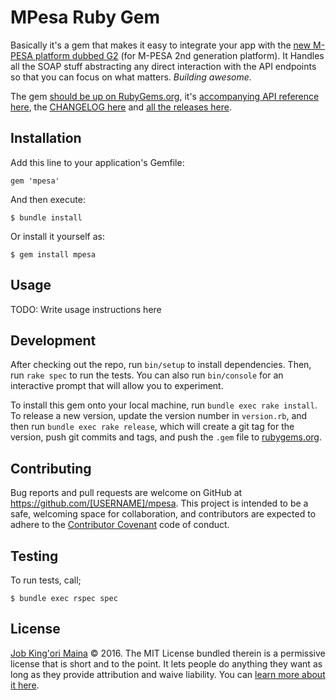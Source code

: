 MPesa Ruby Gem
==============

Basically it's a gem that makes it easy to integrate your app with the [new M-PESA platform dubbed G2][mpesa-api] (for M-PESA 2nd generation platform). It Handles all the SOAP stuff abstracting
any direct interaction with the API endpoints so that you can focus on what
matters. _Building awesome_.

The gem [should be up on RubyGems.org][rubygems-mpesa], it's [accompanying API reference
here][rubydoc-mpesa], the [CHANGELOG here][changelog] and [all the releases here][releases].


Installation
------------

Add this line to your application's Gemfile:

    gem 'mpesa'

And then execute:

    $ bundle install

Or install it yourself as:

    $ gem install mpesa

## Usage

TODO: Write usage instructions here

## Development

After checking out the repo, run `bin/setup` to install dependencies. Then, run `rake spec` to run the tests. You can also run `bin/console` for an interactive prompt that will allow you to experiment.

To install this gem onto your local machine, run `bundle exec rake install`. To release a new version, update the version number in `version.rb`, and then run `bundle exec rake release`, which will create a git tag for the version, push git commits and tags, and push the `.gem` file to [rubygems.org](https://rubygems.org).

## Contributing

Bug reports and pull requests are welcome on GitHub at https://github.com/[USERNAME]/mpesa. This project is intended to be a safe, welcoming space for collaboration, and contributors are expected to adhere to the [Contributor Covenant](http://contributor-covenant.org) code of conduct.

Testing
-------

To run tests, call;

    $ bundle exec rspec spec


License
-------

[Job King'ori Maina](http://kingori.co/) © 2016. The MIT License bundled therein
is a permissive license that is short and to the point. It lets people do
anything they want as long as they provide attribution and waive liability. You
can [learn more about it here][mit-license].

[changelog]: https://raw.githubusercontent.com/itsmrwave/mpesa-gem/master/CHANGELOG.md
[mit-license]: http://choosealicense.com/licenses/mit
[mpesa-api]: http://www.safaricom.co.ke/business/corporate/m-pesa-payments-services/m-pesa-api
[releases]: https://github.com/itsmrwave/pesapal-gem/releases
[rubydoc-mpesa]: http://rubydoc.info/gems/mpesa
[rubygems-mpesa]: http://rubygems.org/gems/mpesa
